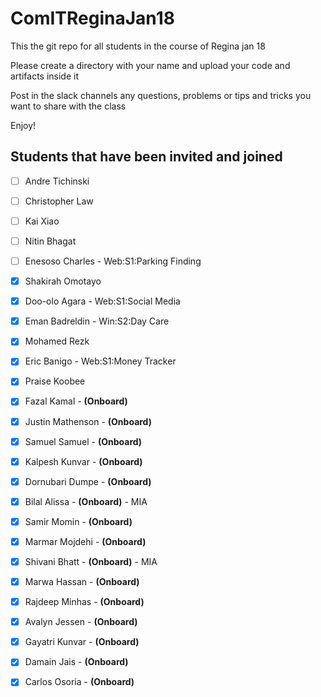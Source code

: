 # ComITReginaJan18
This the git repo for all students in the course of Regina jan 18

Please create a directory with your name and upload your code and artifacts inside it

Post in the slack channels any questions, problems or tips and tricks you want to share with the class 

Enjoy!

Students that have been invited and joined
---------
- [ ] Andre Tichinski
- [ ] Christopher Law
- [ ] Kai Xiao
- [ ] Nitin Bhagat
- [ ] Enesoso Charles - Web:S1:Parking Finding
- [x] Shakirah Omotayo
- [x] Doo-olo Agara - Web:S1:Social Media
- [x] Eman Badreldin - Win:S2:Day Care
- [x] Mohamed Rezk
- [x] Eric Banigo - Web:S1:Money Tracker
- [x] Praise Koobee 
- [x] Fazal Kamal - **(Onboard)**
- [x] Justin Mathenson - **(Onboard)**
- [x] Samuel Samuel - **(Onboard)**
- [x] Kalpesh Kunvar - **(Onboard)**
- [x] Dornubari Dumpe - **(Onboard)**
- [x] Bilal Alissa - **(Onboard)** - MIA 
- [x] Samir Momin - **(Onboard)**
- [x] Marmar Mojdehi - **(Onboard)**
- [x] Shivani Bhatt - **(Onboard)** - MIA 
- [x] Marwa Hassan - **(Onboard)**
- [x] Rajdeep Minhas - **(Onboard)**
- [x] Avalyn Jessen - **(Onboard)**
- [x] Gayatri Kunvar - **(Onboard)**
- [x] Damain Jais - **(Onboard)**
- [x] Carlos Osoria - **(Onboard)**



